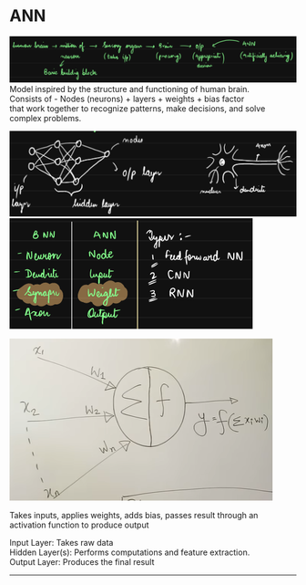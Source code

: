 # ANN

![alt text](image-6.png)Model inspired by the structure and functioning of human brain.  
Consists of - Nodes (neurons) + layers + weights + bias factor   
that work together to recognize patterns, make decisions, and solve complex problems.

![alt text](image-7.png)
![alt text](image-8.png)



![alt text](image.png)  

Takes inputs, applies weights, adds bias, passes result through an activation function to produce output

Input Layer: Takes raw data  
Hidden Layer(s): Performs computations and feature extraction.  
Output Layer: Produces the final result

---